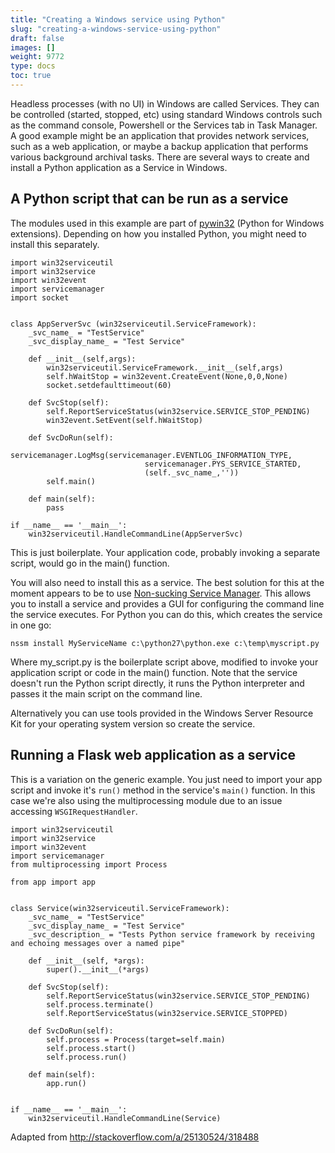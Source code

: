 ```yaml
---
title: "Creating a Windows service using Python"
slug: "creating-a-windows-service-using-python"
draft: false
images: []
weight: 9772
type: docs
toc: true
---
```


Headless processes (with no UI) in Windows are called Services. They can be controlled (started, stopped, etc) using standard Windows controls such as the command console, Powershell or the Services tab in Task Manager. A good example might be an application that provides network services, such as a web application, or maybe a backup application that performs various background archival tasks. There are several ways to create and install a Python application as a Service in Windows.

## A Python script that can be run as a service
The modules used in this example are part of [pywin32](https://sourceforge.net/projects/pywin32/) (Python for Windows extensions). Depending on how you installed Python, you might need to install this separately.

    import win32serviceutil
    import win32service
    import win32event
    import servicemanager
    import socket
    
    
    class AppServerSvc (win32serviceutil.ServiceFramework):
        _svc_name_ = "TestService"
        _svc_display_name_ = "Test Service"
    
        def __init__(self,args):
            win32serviceutil.ServiceFramework.__init__(self,args)
            self.hWaitStop = win32event.CreateEvent(None,0,0,None)
            socket.setdefaulttimeout(60)
    
        def SvcStop(self):
            self.ReportServiceStatus(win32service.SERVICE_STOP_PENDING)
            win32event.SetEvent(self.hWaitStop)
    
        def SvcDoRun(self):
            servicemanager.LogMsg(servicemanager.EVENTLOG_INFORMATION_TYPE,
                                  servicemanager.PYS_SERVICE_STARTED,
                                  (self._svc_name_,''))
            self.main()
    
        def main(self):
            pass
    
    if __name__ == '__main__':
        win32serviceutil.HandleCommandLine(AppServerSvc)

This is just boilerplate. Your application code, probably invoking a separate script, would go in the main() function.

You will also need to install this as a service. The best solution for this at the moment appears to be to use [Non-sucking Service Manager](http://nssm.cc/). This allows you to install a service and provides a GUI for configuring the command line the service executes. For Python you can do this, which creates the service in one go:

    nssm install MyServiceName c:\python27\python.exe c:\temp\myscript.py

Where my_script.py is the boilerplate script above, modified to invoke your application script or code in the main() function. Note that the service doesn't run the Python script directly, it runs the Python interpreter and passes it the main script on the command line.

Alternatively you can use tools provided in the Windows Server Resource Kit for your operating system version so create the service.

## Running a Flask web application as a service
This is a variation on the generic example. You just need to import your app script and invoke it's `run()` method in the service's `main()` function. In this case we're also using the multiprocessing module due to an issue accessing `WSGIRequestHandler`.

    import win32serviceutil
    import win32service
    import win32event
    import servicemanager
    from multiprocessing import Process
    
    from app import app
    
    
    class Service(win32serviceutil.ServiceFramework):
        _svc_name_ = "TestService"
        _svc_display_name_ = "Test Service"
        _svc_description_ = "Tests Python service framework by receiving and echoing messages over a named pipe"
    
        def __init__(self, *args):
            super().__init__(*args)
    
        def SvcStop(self):
            self.ReportServiceStatus(win32service.SERVICE_STOP_PENDING)
            self.process.terminate()
            self.ReportServiceStatus(win32service.SERVICE_STOPPED)
    
        def SvcDoRun(self):
            self.process = Process(target=self.main)
            self.process.start()
            self.process.run()
    
        def main(self):
            app.run()
    
    
    if __name__ == '__main__':
        win32serviceutil.HandleCommandLine(Service)

Adapted from http://stackoverflow.com/a/25130524/318488


